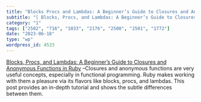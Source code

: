 ```yaml
---
title: "Blocks Procs and Lambdas: A Beginner’s Guide to Closures and Anonymous Functions in Ruby"
subtitle: "[ Blocks, Procs, and Lambdas: A Beginner’s Guide to Closures and Anonymous Functions in Ruby](https:..."
category: "1"
tags: ["2502", "716", "1033", "2176", "2500", "2501", "1772"]
date: "2023-06-18"
type: "wp"
wordpress_id: 4533
---
```

[ Blocks, Procs, and Lambdas: A Beginner’s Guide to Closures and Anonymous Functions in Ruby](https://www.akshaykhot.com/ruby-block-proc-lambda-and-differences-between-them/) –Closures and anonymous functions are very useful concepts, especially in functional programming. Ruby makes working with them a pleasure via its flavors like blocks, procs, and lambdas. This post provides an in-depth tutorial and shows the subtle differences between them.
